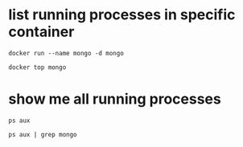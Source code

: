 # list running processes in specific container

```
docker run --name mongo -d mongo
```

```
docker top mongo
```

# show me all running processes

```
ps aux
```

```
ps aux | grep mongo
```